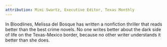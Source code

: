 ```yaml
---
attribution: Mimi Swartz, Executive Editor, Texas Monthly
---
```


In Bloodlines, Melissa del Bosque has written a nonfiction thriller that reads better than the best crime novels. No one writes better about the dark side of life on the Texas-Mexico border, because no other writer understands it better than she does.
